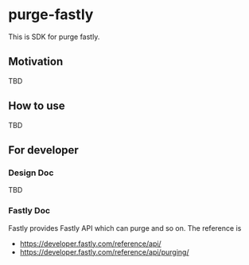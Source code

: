 # purge-fastly

This is SDK for purge fastly.

## Motivation

TBD

## How to use

TBD

## For developer

### Design Doc

TBD

### Fastly Doc

Fastly provides Fastly API which can purge and so on. The reference is

- https://developer.fastly.com/reference/api/
- https://developer.fastly.com/reference/api/purging/
